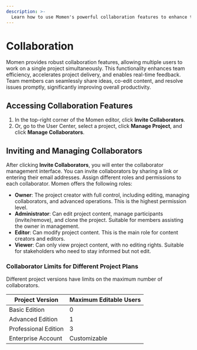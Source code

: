 ```yaml
---
description: >-
  Learn how to use Momen's powerful collaboration features to enhance team productivity, manage roles, and streamline project workflows.
---
```


# Collaboration

Momen provides robust collaboration features, allowing multiple users to work on a single project simultaneously. This functionality enhances team efficiency, accelerates project delivery, and enables real-time feedback. Team members can seamlessly share ideas, co-edit content, and resolve issues promptly, significantly improving overall productivity.

## Accessing Collaboration Features

1. In the top-right corner of the Momen editor, click **Invite Collaborators**.
2. Or, go to the User Center, select a project, click **Manage Project**, and click **Manage Collaborators**.

## Inviting and Managing Collaborators

After clicking **Invite Collaborators**, you will enter the collaborator management interface. You can invite collaborators by sharing a link or entering their email addresses. Assign different roles and permissions to each collaborator. Momen offers the following roles:

- **Owner**: The project creator with full control, including editing, managing collaborators, and advanced operations. This is the highest permission level.
- **Administrator**: Can edit project content, manage participants (invite/remove), and clone the project. Suitable for members assisting the owner in management.
- **Editor**: Can modify project content. This is the main role for content creators and editors.
- **Viewer**: Can only view project content, with no editing rights. Suitable for stakeholders who need to stay informed but not edit.



### Collaborator Limits for Different Project Plans

Different project versions have limits on the maximum number of collaborators.

| Project Version         | Maximum Editable Users |
|------------------------ |-----------------------|
| Basic Edition           | 0                     |
| Advanced Edition        | 1                     |
| Professional Edition    | 3                     |
| Enterprise Account      | Customizable          |
